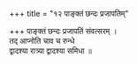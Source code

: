 +++
title = "१२ पाङ्क्तं छन्दः प्रजापतिम्"

+++
पाङ्क्तं छन्दः प्रजापतिं संवत्सरम् ।  
तद् आप्नोति चाव च रुन्धे  
द्वादश्या रात्र्या द्वादश्या समिधा ॥
